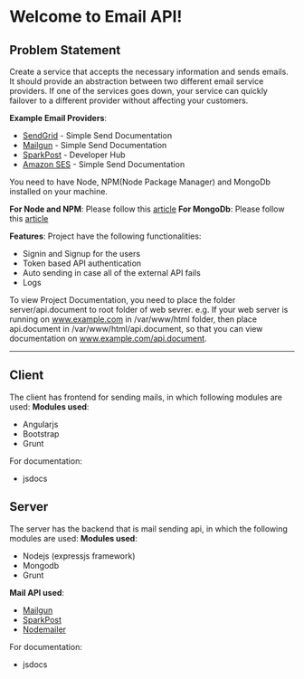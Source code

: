 Welcome to Email API!
===================

Problem Statement
----

Create a service that accepts the necessary information and sends emails. It should provide an abstraction between two different email service providers. If one of the services goes down, your service can quickly failover to a different provider without affecting your customers.

**Example Email Providers**:

 - [SendGrid](https://sendgrid.com/) - Simple Send Documentation
 - [Mailgun](https://www.mailgun.com/) - Simple Send Documentation
 - [SparkPost](https://www.sparkpost.com/) - Developer Hub
 - [Amazon SES](https://aws.amazon.com/ses/) - Simple Send Documentation

You need to have Node, NPM(Node Package Manager) and MongoDb installed on your machine.

**For Node and NPM**: Please follow this [article](https://www.digitalocean.com/community/tutorials/how-to-install-node-js-on-an-ubuntu-14-04-server)
**For MongoDb**: Please follow this [article](https://www.digitalocean.com/community/tutorials/how-to-install-mongodb-on-ubuntu-16-04)

**Features**:
Project have the following functionalities:

 - Signin and Signup for the users
 - Token based API authentication
 - Auto sending in case all of the external API fails
 - Logs


To view Project Documentation, you need to place the folder server/api.document to root folder of web sevrer.
e.g. If your web server is running on www.example.com in /var/www/html folder, then place api.document in /var/www/html/api.document, so that you can view documentation on www.example.com/api.document.


---------

Client
----

The client has frontend for sending mails, in which following modules are used:
**Modules used**:

 - Angularjs
 - Bootstrap
 - Grunt

For documentation:

- jsdocs

Server
----

The server has the backend that is mail sending api, in which the following modules are used:
**Modules used**:

 - Nodejs (expressjs framework)
 - Mongodb
 - Grunt

**Mail API used**:

 - [Mailgun](https://www.mailgun.com/)
 - [SparkPost](https://www.sparkpost.com/)
 - [Nodemailer](https://www.npmjs.com/package/nodemailer)

For documentation:

 - jsdocs
